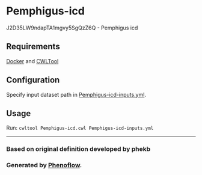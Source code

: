 # Pemphigus-icd

J2D35LW9ndapTA1mgvy5SgQzZ6Q - Pemphigus icd

## Requirements

[Docker](https://docs.docker.com/install/) and [CWLTool](https://github.com/common-workflow-language/cwltool#install)

## Configuration

Specify input dataset path in [Pemphigus-icd-inputs.yml](Pemphigus-icd-inputs.yml).

## Usage

Run: `cwltool Pemphigus-icd.cwl Pemphigus-icd-inputs.yml`

***

### Based on original definition developed by phekb
### Generated by [Phenoflow](https://kclhi.org/phenoflow).

